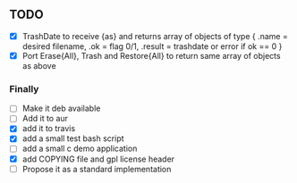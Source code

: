 ## TODO

- [x] TrashDate to receive {as} and returns array of objects of type { .name = desired filename, .ok = flag 0/1, .result = trashdate or error if ok == 0 }
- [x] Port Erase{All}, Trash and Restore{All} to return same array of objects as above

### Finally

- [ ] Make it deb available
- [ ] Add it to aur
- [x] add it to travis
- [x] add a small test bash script
- [ ] add a small c demo application
- [x] add COPYING file and gpl license header
- [ ] Propose it as a standard implementation
